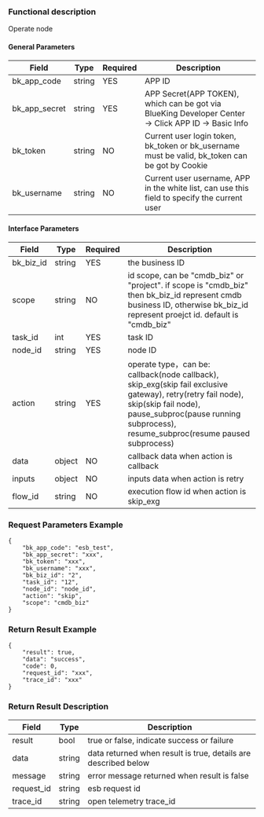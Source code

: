 ### Functional description

Operate node

#### General Parameters

|   Field         |  Type       | Required |  Description    |
|-----------------|-------------|---------|------------------|
|   bk_app_code   |   string    |   YES    |  APP ID |
|   bk_app_secret |   string    |   YES    |  APP Secret(APP TOKEN), which can be got via BlueKing Developer Center -> Click APP ID -> Basic Info |
|   bk_token      |   string    |   NO     |  Current user login token, bk_token or bk_username must be valid, bk_token can be got by Cookie      |
|   bk_username   |   string    |   NO     |  Current user username, APP in the white list, can use this field to specify the current user        |

#### Interface Parameters

|   Field         |  Type       | Required |  Description     |
|-----------------|-------------|---------|------------------|
|   bk_biz_id   |   string   |   YES   |  the business ID             |
|   scope       |   string     |   NO   | id scope, can be "cmdb_biz" or "project". if scope is "cmdb_biz" then bk_biz_id represent cmdb business ID, otherwise bk_biz_id represent proejct id. default is "cmdb_biz" |
|   task_id       |   int     |   YES   |  task ID |
| node_id        | string     | YES         | node ID                        |
| action        | string     | YES         | operate type，can be: callback(node callback), skip_exg(skip fail exclusive gateway), retry(retry fail node), skip(skip fail node), pause_subproc(pause running subprocess), resume_subproc(resume paused subprocess) |
| data | object   | NO         | callback data when action is callback    |
| inputs | object   | NO         | inputs data when action is retry     |
| flow_id | string   | NO         | execution flow id when action is skip_exg     |

### Request Parameters Example

```
{
    "bk_app_code": "esb_test",
    "bk_app_secret": "xxx",
    "bk_token": "xxx",
    "bk_username": "xxx",
    "bk_biz_id": "2",
    "task_id": "12",
    "node_id": "node_id",
    "action": "skip",
    "scope": "cmdb_biz"
}
```

### Return Result Example

```
{
    "result": true,
    "data": "success",
    "code": 0,
    "request_id": "xxx",
    "trace_id": "xxx"
}
```

### Return Result Description

| Field      | Type      | Description      |
|-----------|----------|-----------|
|  result   |    bool    |      true or false, indicate success or failure                      |
|  data     |    string    |      data returned when result is true, details are described below  |
|  message  |    string  |      error message returned when result is false                     |
|  request_id     |    string  | esb request id         |
|  trace_id     |    string  | open telemetry trace_id       |